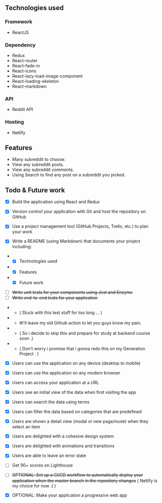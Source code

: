 ## Technologies used
### Framework
- ReactJS
### Dependency
- Redux
- React-router
- React-fade-in
- React-icons
- React-lazy-load-image-component
- React-loading-skeleton
- React-markdown

### API
- Reddit API

### Hosting
- Netlify

## Features
- Many subreddit to choose.
- View any subreddit posts.
- View any subreddit comments.
- Using Search to find any post on a subreddit you picked.
## Todo & Future work

- [x] Build the application using React and Redux

- [x] Version control your application with Git and host the repository on GitHub

- [x] Use a project management tool (GitHub Projects, Trello, etc.) to plan your work

- [x] Write a README (using Markdown) that documents your project including:

- - [x] Technologies used
- - [x] Features
- - [x] Future work

- [ ] ~~Write unit tests for your components using Jest and Enzyme~~
- [ ] ~~Write end-to-end tests for your application~~
- - ( Stuck with this test stuff for too long ... ) 
- - #I'll leave my old Github action to let you guys know my pain.
- - ( So i decide to skip this and prepare for study at backend course soon .)
- - ( Don't worry i promise that i gonna redo this on my Generation Project . )

- [x] Users can use the application on any device (desktop to mobile)

- [x] Users can use the application on any modern browser

- [x] Users can access your application at a URL

- [x] Users see an initial view of the data when first visiting the app

- [x] Users can search the data using terms

- [x] Users can filter the data based on categories that are predefined

- [x] Users are shown a detail view (modal or new page/route) when they select an item

- [x] Users are delighted with a cohesive design system

- [x] Users are delighted with animations and transitions

- [x] Users are able to leave an error state

- [ ] Get 90+ scores on Lighthouse

- [ ] ~~OPTIONAL: Set up a CI/CD workflow to automatically deploy your application when the master branch in the repository changes~~ 
( Netlify is my choice for now :( )

- [x] OPTIONAL: Make your application a progressive web app